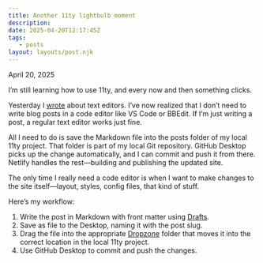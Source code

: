 ```yaml
---
title: Another 11ty lightbulb moment
description:
date: 2025-04-20T12:17:45Z
tags:
   - posts
layout: layouts/post.njk
---
```


April 20, 2025

I’m still learning how to use 11ty, and every now and then something clicks.

Yesterday I [wrote](https://lstep.xyz/posts/text-editors/) about text editors. I’ve now realized that I don’t need to write blog posts in a code editor like VS Code or BBEdit. If I’m just writing a post, a regular text editor works just fine.

All I need to do is save the Markdown file into the posts folder of my local 11ty project. That folder is part of my local Git repository. GitHub Desktop picks up the change automatically, and I can commit and push it from there. Netlify handles the rest—building and publishing the updated site.

The only time I really need a code editor is when I want to make changes to the site itself—layout, styles, config files, that kind of stuff.

Here’s my workflow:

1. Write the post in Markdown with front matter using [Drafts](https://getdrafts.com).
2. Save as file to the Desktop, naming it with the post slug.
3. Drag the file into the appropriate [Dropzone](https://aptonic.com/) folder that moves it into the correct location in the local 11ty project.
4. Use GitHub Desktop to commit and push the changes.